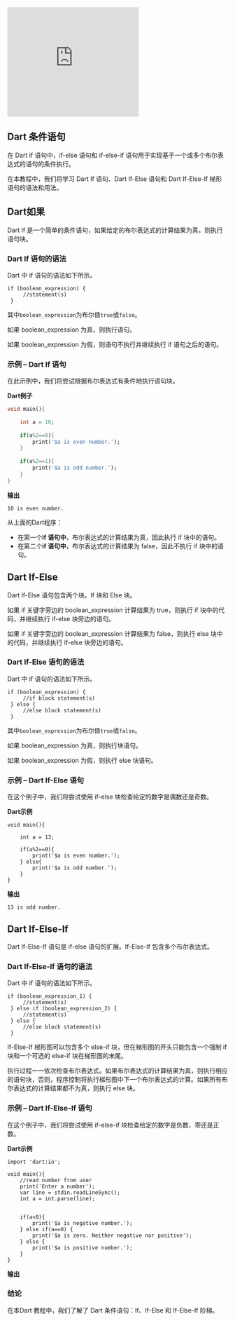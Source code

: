 <iframe frameborder="0" src="https://e50331bfcdcb65c60532e887d3e5b061.safeframe.googlesyndication.com/safeframe/1-0-38/html/container.html" id="google_ads_iframe_/8691100/Jianguo_S2S_Rectangle_Tutorial_Mid_0" title="第三方广告内容" name="" scrolling="no" marginwidth="0" marginheight="0" width="300" height="250" data-is-safeframe="true" sandbox="allow-forms allow-popups allow-popups-to-escape-sandbox allow-same-origin allow-scripts allow-top-navigation-by-user-activation" data-google-container-id="1" data-load-complete="true" style="max-width: 100%; border: 0px; vertical-align: bottom;"></iframe>

## Dart 条件语句

在 Dart if 语句中，if-else 语句和 if-else-if 语句用于实现基于一个或多个布尔表达式的语句的条件执行。

在本教程中，我们将学习 Dart If 语句、Dart If-Else 语句和 Dart If-Else-If 梯形语句的语法和用法。

## Dart如果

Dart If 是一个简单的条件语句，如果给定的布尔表达式的计算结果为真，则执行语句块。

### Dart If 语句的语法

Dart 中 if 语句的语法如下所示。

```
if (boolean_expression) {
     //statement(s)
 }
```

其中`boolean_expression`为布尔值`true`或`false`。

如果 boolean_expression 为真，则执行语句。

如果 boolean_expression 为假，则语句不执行并继续执行 if 语句之后的语句。

### 示例 – Dart If 语句

在此示例中，我们将尝试根据布尔表达式有条件地执行语句块。

**Dart例子**

```dart
void main(){
     
    int a = 10;
     
    if(a%2==0){
        print('$a is even number.');
    }
     
    if(a%2==1){
        print('$a is odd number.');
    }
}
```

**输出**

```
10 is even number.
```

从上面的Dart程序：



- 在第一个**if 语句中**，布尔表达式的计算结果为真，因此执行 if 块中的语句。
- 在第二个**if 语句中**，布尔表达式的计算结果为 false，因此不执行 if 块中的语句。

## Dart If-Else

Dart If-Else 语句包含两个块。If 块和 Else 块。

如果 if 关键字旁边的 boolean_expression 计算结果为 true，则执行 if 块中的代码，并继续执行 if-else 块旁边的语句。

如果 if 关键字旁边的 boolean_expression 计算结果为 false，则执行 else 块中的代码，并继续执行 if-else 块旁边的语句。

### Dart If-Else 语句的语法

Dart 中 if 语句的语法如下所示。

```
if (boolean_expression) {
     //if block statement(s)
 } else {
     //else block statement(s)
 }
```

其中`boolean_expression`为布尔值`true`或`false`。

如果 boolean_expression 为真，则执行块语句。

如果 boolean_expression 为假，则执行 else 块语句。

### 示例 – Dart If-Else 语句

在这个例子中，我们将尝试使用 if-else 块检查给定的数字是偶数还是奇数。

**Dart示例**

```
void main(){
     
    int a = 13;
     
    if(a%2==0){
        print('$a is even number.');
    } else{
        print('$a is odd number.');
    }
}
```

**输出**

```
13 is odd number.
```

## Dart If-Else-If

Dart If-Else-If 语句是 if-else 语句的扩展。If-Else-If 包含多个布尔表达式。

### Dart If-Else-If 语句的语法

Dart 中 if 语句的语法如下所示。

```
if (boolean_expression_1) {
     //statement(s)
 } else if (boolean_expression_2) {
     //statement(s)
 } else {
     //else block statement(s)
 }
```

If-Else-If 梯形图可以包含多个 else-if 块，但在梯形图的开头只能包含一个强制 if 块和一个可选的 else-if 块在梯形图的末尾。

执行过程一一依次检查布尔表达式。如果布尔表达式的计算结果为真，则执行相应的语句块，否则，程序控制将执行梯形图中下一个布尔表达式的计算。如果所有布尔表达式的计算结果都不为真，则执行 else 块。

### 示例 – Dart If-Else-If 语句

在这个例子中，我们将尝试使用 if-else-if 块检查给定的数字是负数、零还是正数。

**Dart示例**

```
import 'dart:io';
 
void main(){
    //read number from user
    print('Enter a number');
    var line = stdin.readLineSync();
    int a = int.parse(line);
     
     
    if(a<0){
        print('$a is negative number.');
    } else if(a==0) {
        print('$a is zero. Neither negative nor positive');
    } else {
        print('$a is positive number.');
    }
}
```

**输出**



### 结论

在本Dart 教程中，我们了解了 Dart 条件语句：If、If-Else 和 If-Else-If 阶梯。